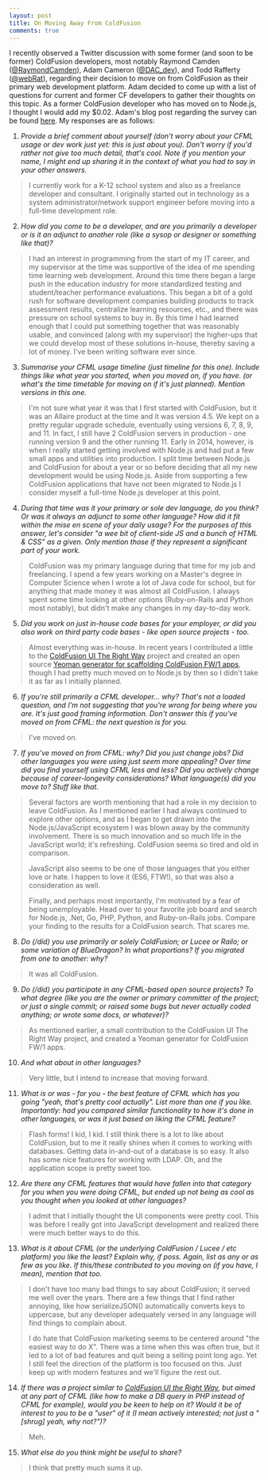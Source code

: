 ```yaml
---
layout: post
title: On Moving Away From ColdFusion
comments: true
---
```


I recently observed a Twitter discussion with some former (and soon to be former) ColdFusion developers, most notably
Raymond Camden ([@RaymondCamden](https://twitter.com/raymondcamden)), Adam Cameron ([@DAC_dev](https://twitter.com/dac_dev)),
and Todd Rafferty ([@webRat](https://twitter.com/webrat)), regarding their decision to move on from ColdFusion
as their primary web development platform. Adam decided to come up with a list of questions for current and former CF developers
to gather their thoughts on this topic. As a former ColdFusion developer who has moved
on to Node.js, I thought I would add my $0.02. Adam's blog post regarding the survey can be found [here](http://blog.adamcameron.me/2017/01/survey-cfml-usage-and-migration.html).
My responses are as follows:

1) *Provide a brief comment about yourself (don't worry about your CFML usage or dev work just yet: this is just about you). Don't worry if
you'd rather not give too much detail, that's cool. Note if you mention your name, I might end up sharing it in the context of what you
had to say in your other answers.*

>I currently work for a K-12 school system and also as a freelance developer and consultant. I originally started out
>in technology as a system administrator/network support engineer before moving into a full-time development role.

2) *How did you come to be a developer, and are you primarily a developer or is it an adjunct to another role (like a sysop or
designer or something like that)?*

>I had an interest in programming from the start of my IT career, and my supervisor at the time was supportive of the idea of me spending
>time learning web development. Around this time there began a large push in the education industry for more standardized
>testing and student/teacher performance evaluations. This began a bit of a gold rush for software development companies building
>products to track assessment results, centralize learning resources, etc., and there was pressure on school systems to
>buy in. By this time I had learned enough that I could
>put something together that was reasonably usable, and convinced (along with my supervisor) the higher-ups that we could
>develop most of these solutions in-house, thereby saving a lot of money. I've been writing software ever since.

3) *Summarise your CFML usage timeline (just timeline for this one). Include things like what year you started, when you moved on, if you have.
(or what's the time timetable for moving on if it's just planned). Mention versions in this one.*

>I'm not sure what year it was that I first started with ColdFusion, but it was an Allaire product at the time and it
>was version 4.5. We kept on a pretty regular upgrade schedule, eventually using versions 6, 7, 8, 9, and 11. In fact, I still
>have 2 ColdFusion servers in production - one running version 9 and the other running 11. Early in 2014, however, is when I really
>started getting involved with Node.js and had put a few small apps and utilities into production. I split time between
>Node.js and ColdFusion for about a year or so before deciding that all my new development would be using Node.js.
>Aside from supporting a few ColdFusion applications that have not been migrated to Node.js I consider myself a full-time Node.js
>developer at this point.

4) *During that time was it your primary or sole dev language, do you think? Or was it always an adjunct to some other
language? How did it fit within the mise en scene of your daily usage? For the purposes of this
answer, let's consider "a wee bit of client-side JS and a bunch of HTML & CSS" as a given. Only mention
those if they represent a significant part of your work.*

>ColdFusion was my primary language during that time for my job and freelancing. I spend a few years working on a Master's
>degree in Computer Science when I wrote a lot of Java code for school, but for anything that made money it was almost all ColdFusion.
>I always spent some time looking at other options (Ruby-on-Rails and Python most notably), but didn't make any changes
>in my day-to-day work.

5) *Did you work on just in-house code bases for your employer, or did you also work on third party code bases - like open
source projects - too.*

>Almost everything was in-house. In recent years I contributed a little to the [ColdFusion UI The Right Way](https://github.com/cfjedimaster/ColdFusion-UI-the-Right-Way)
>project and created an open source [Yeoman generator for scaffolding ColdFusion FW/1 apps](https://www.npmjs.com/package/generator-cfml-mvc),
>though I had pretty much moved on to Node.js by then so I didn't take it as far as I initially planned.

6) *If you're still primarily a CFML developer... why? That's not a loaded question, and I'm not suggesting that you're wrong for being where you are. It's just good framing information. Don't
answer this if you've moved on from CFML: the next question is for you.*

>I've moved on.

7) *If you've moved on from CFML: why? Did you just change jobs? Did other languages you were using just seem more
appealing? Over time did you find yourself using CFML less and less? Did you actively change because of career-longevity
considerations? What language(s) did you move to? Stuff like that.*

>Several factors are worth mentioning that had a role in my decision to leave ColdFusion. As I mentioned earlier I had
>always continued to explore other options, and as I began to get drawn into the Node.js/JavaScript ecosystem I was blown away
>by the community involvement. There is so much innovation and so much life in the JavaScript world; it's refreshing.
>ColdFusion seems so tired and old in comparison.
>
>JavaScript also seems to be one of those languages that you either love
>or hate. I happen to love it (ES6, FTW!), so that was also a consideration as well.
>
>Finally, and perhaps most importantly,
>I'm motivated by a fear of being unemployable. Head over to your favorite job board and search for Node.js, .Net, Go, PHP, Python,
>and Ruby-on-Rails jobs. Compare your finding to the results for a ColdFusion search. That scares me.

8) *Do (/did) you use primarily or solely ColdFusion; or Lucee or Railo; or some variation of BlueDragon?
In what proportions? If you migrated from one to another: why?*

>It was all ColdFusion.

9) *Do (/did) you participate in any CFML-based open source projects? To what degree (like you are the owner or primary committer of the
project; or just a single commit; or raised some bugs but never actually coded anything; or wrote some docs, or whatever)?*

>As mentioned earlier, a small contribution to the ColdFusion UI The Right Way project, and created a Yeoman generator
>for ColdFusion FW/1 apps.

10) *And what about in other languages?*

>Very little, but I intend to increase that moving forward.

11) *What is or was - for you - the best feature of CFML which has you going "yeah, that's pretty cool actually". List more
than one if you like. Importantly: had you compared similar functionality to how it's done in other languages, or was it
just based on liking the CFML feature?*

>Flash forms! I kid, I kid. I still think there is a lot to like about ColdFusion, but to me it really shines
>when it comes to working with databases. Getting data in-and-out of a database is so easy. It also has some nice features
>for working with LDAP. Oh, and the application scope is pretty sweet too.

12) *Are there any CFML features that would have fallen into that category for you when you were doing CFML, but
ended up not being as cool as you thought when you looked at other languages?*

>I admit that I initially thought the UI components were pretty cool. This was before I really got into JavaScript
>development and realized there were much better ways to do this.

13) *What is it about CFML (or the underlying ColdFusion / Lucee / etc platform) you like the least? Explain why, if poss. Again, list as
any or as few as you like. If this/these contributed to you moving on (if you have, I mean), mention that too.*

>I don't have too many bad things to say about ColdFusion; it served me well over the years. There are a few things
>that I find rather annoying, like how serializeJSON() automatically converts keys to uppercase, but any developer
>adequately versed in any language will find things to complain about.
>
>I do hate that ColdFusion marketing seems to be centered around "the easiest way to do X". There was a time when this
>was often true, but it led to a lot of bad features and quit being a selling point long ago. Yet I still feel the direction of the
>platform is too focused on this. Just keep up with modern features and we'll figure the rest out.

14) *If there was a project similar to [ColdFusion UI the Right Way](https://github.com/cfjedimaster/ColdFusion-UI-the-Right-Way),
but aimed at any part of CFML (like how to make a DB query in PHP instead of CFML for example), would you be keen to help on
it? Would it be of interest to you to be a "user" of it (I mean actively interested; not just a "[shrug] yeah, why not?")?*

>Meh.

15) *What else do you think might be useful to share?*

>I think that pretty much sums it up.



